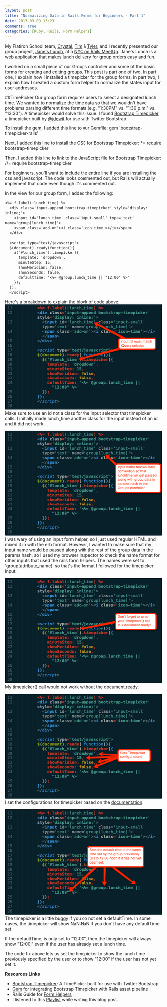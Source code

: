 ```yaml
---
layout: post
title: "Normalizing Data in Rails Forms for Beginners - Part 1"
date: 2013-03-09 13:23
comments: true
categories: [Ruby, Rails, Form Helpers]
---
```


My Flatiron School team, [Crystal](http://twitter.com/ACrystalC), [Tim](http://twitter.com/timspeaking) & [Tyler](http://twitter.com/TylerMDavis), and I recently presented our group project, [Jane's Lunch](http://janeslunch.com), at a [NYC on Rails MeetUp](http://www.meetup.com/nyc-on-rails/). Jane's Lunch is a web application that makes lunch delivery for group orders easy and fun.

I worked on a small piece of our Groups controller and some of the basic forms for creating and editing groups. This post is part one of two. In part one, I explain how I installed a timepicker for the group forms. In part two, I explain how I created a custom form helper to normalize the states input for user addresses.

<!-- more -->

##TimePicker
Our group form requires users to select a designated lunch time. We wanted to normalize the time data so that we wouldn't have problems parsing different time formats (e.g. "1:30PM" vs. "1:30 p.m." vs. "13:30"). A timepicker would solve this issue. I found [Bootstrap Timepicker](http://jdewit.github.com/bootstrap-timepicker/), a timepicker built by [@jdewit](https://github.com/jdewit/bootstrap-timepicker) for use with Twitter Bootstrap.

To install the gem, I added this line to our Gemfile:
    gem 'bootstrap-timepicker-rails'

Next, I added this line to install the CSS for Bootstrap Timepicker:
     *= require bootstrap-timepicker

Then, I added this line to link to the JavaScript file for Bootstrap Timepicker:
    //= require bootstrap-timepicker

For beginners, you'll want to include the entire line if you are installing the css and javascript. The code looks commented out, but Rails will actually implement that code even though it's commented out.

In the view for our group form, I added the following:

    <%= f.label(:lunch_time) %>
      <div class='input-append bootstrap-timepicker' style='display: inline;'>
        <input id='lunch_time' class='input-small' type='text' name='group[lunch_time]'>
        <span class='add-on'><i class='icon-time'></i></span>
      </div>

      <script type="text/javascript">
      $(document).ready(function(){
        $('#lunch_time').timepicker({
          template: 'dropdown',
          minuteStep: 15,
          showMeridian: false,
          showSeconds: false,
          defaultTime: '<%= @group.lunch_time || "12:00" %>'
        });
      });
      </script> 

Here's a breakdown to explain the block of code above:
![Timepicker Code ](/images/timepicker-step1.png "Bootstrap Timepicker Code Implementation Example")
Make sure to use an id not a class for the input selector that timepicker calls. I initially made lunch_time another class for the input instead of an id and it did not work.

![Timepicker Code ](/images/timepicker-step2.png "Bootstrap Timepicker Code Implementation Example")
I was wary of using an input form helper, so I just used regular HTML and mixed it in with the erb format. However, I wanted to make sure that my input name would be passed along with the rest of the group data in the params hash, so I used my browser inspector to check the name format for other inputs that used the rails form helpers. The names were set to 'group[attribute_name]' so that's the format I followed for the timepicker input.

![Timepicker Code ](/images/timepicker-step3.png "Bootstrap Timepicker Code Implementation Example")
My timepicker() call would not work without the document.ready.

![Timepicker Code ](/images/timepicker-step4.png "Bootstrap Timepicker Code Implementation Example")
I set the configurations for timepicker based on the [documentation](http://jdewit.github.com/bootstrap-timepicker/).

![Timepicker Code ](/images/timepicker-step5.png "Bootstrap Timepicker Code Implementation Example")
The timepicker is a little buggy if you do not set a defaultTime. In some cases, the timepicker will show NaN:NaN if you don't have any defaultTime set. 

If the defaultTime, is only set to "12:00", then the timepicker will always show "12:00," even if the user has already set a lunch time. 

The code fix above lets us set the timepicker to show the lunch time previously specified by the user or to show "12:00" if the user has not yet set it.

**Resources Links**

+ [Bootstrap Timepicker](http://jdewit.github.com/bootstrap-timepicker/): A TimePicker built for use with Twitter Bootstrap
+ [Gem](https://github.com/tispratik/bootstrap-timepicker-rails) for integrating Bootstrap Timepicker with Rails asset pipeline
+ Rails Guide for [Form Helpers](http://guides.rubyonrails.org/form_helpers.html)
+ I listened to this [Playlist](https://soundcloud.com/strangemachinemusic/sets/cool-2013) while writing this blog post.